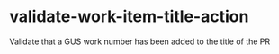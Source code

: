 # validate-work-item-title-action
Validate that a GUS work number has been added to the title of the PR
